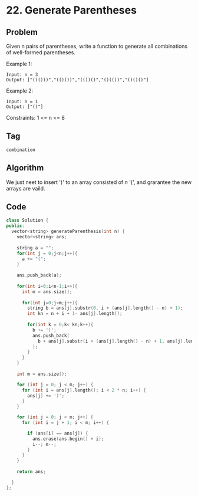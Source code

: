 # 22. Generate Parentheses
## Problem
Given n pairs of parentheses, write a function to generate all combinations of well-formed parentheses.

Example 1:
```
Input: n = 3
Output: ["((()))","(()())","(())()","()(())","()()()"]
```

Example 2:
```
Input: n = 1
Output: ["()"]
```

Constraints: 1 <= n <= 8

## Tag
```combination```

## Algorithm  
We just neet to insert ')' to an array consisted of $n$ '(', and grarantee the new arrays are vaild.

## Code
```cpp
class Solution {
public:
  vector<string> generateParenthesis(int n) {
    vector<string> ans;
    
    string a = "";
    for(int j = 0;j<n;j++){
      a += "(";
    }
    
    ans.push_back(a);
    
    for(int i=0;i<n-1;i++){
      int m = ans.size();
      
      for(int j=0;j<m;j++){
        string b = ans[j].substr(0, i + (ans[j].length() - n) + 1);
        int kn = n + i + 1- ans[j].length();
        
        for(int k = 0;k< kn;k++){
          b += ')';
          ans.push_back(
            b + ans[j].substr(i + (ans[j].length() - n) + 1, ans[j].length() - (i + (ans[j].length() - n) + 1))
          );
        }
      }
    }
    
    int m = ans.size();

    for (int j = 0; j < m; j++) {
      for (int i = ans[j].length(); i < 2 * n; i++) {
        ans[j] += ')';
      }
    }

    for (int j = 0; j < m; j++) {
      for (int i = j + 1; i < m; i++) {

        if (ans[i] == ans[j]) {
          ans.erase(ans.begin() + i);
          i--; m--;
        }
      }
    }
    
    return ans;

  }
};
```